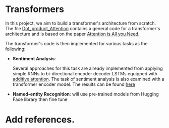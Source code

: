 # Transformers
 In this project, we aim to build a transformer's architecture from scratch. The file [Dot_product_Attention](Dot_product_Attention.ipynb/) contains a general code for a transformer's architecture and is based on the paper [Attention is All you Need.](https://arxiv.org/abs/1706.03762)
 
 The transformer's code is then implemented for various tasks as the following: 
 
 * **Sentiment Analysis**:
   
   Several approaches for this task are already implemented from applying simple RNNs to bi-directional encoder decoder LSTMs equipped with [additive attention](https://github.com/samiraslani/Additive-Attention-model). The task of sentiment analysis is also examined with a transformer encoder model. The results can be found [here](Sentiment-DotAtten.ipynb/)

 * **Named-entity Recognition**:
   will use pre-trained models from Hugging Face library
   then fine tune 










# Add references. 
